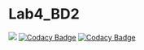 # Lab4_BD2
![](https://travis-ci.org/AlexanderMetlenkov/DB4.svg?branch=master)
[![Codacy Badge](https://api.codacy.com/project/badge/Grade/2b9419695dd84e48aad501e5b49708f8)](https://www.codacy.com/app/AlexanderMetlenkov/DB4?utm_source=github.com&amp;utm_medium=referral&amp;utm_content=AlexanderMetlenkov/DB4&amp;utm_campaign=Badge_Grade)
[![Codacy Badge](https://api.codacy.com/project/badge/Coverage/2b9419695dd84e48aad501e5b49708f8)](https://www.codacy.com/app/AlexanderMetlenkov/DB4?utm_source=github.com&utm_medium=referral&utm_content=AlexanderMetlenkov/DB4&utm_campaign=Badge_Coverage)
